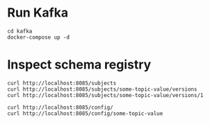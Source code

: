 # Run Kafka

    cd kafka
    docker-compose up -d

# Inspect schema registry

    curl http://localhost:8085/subjects
    curl http://localhost:8085/subjects/some-topic-value/versions
    curl http://localhost:8085/subjects/some-topic-value/versions/1

    curl http://localhost:8085/config/
    curl http://localhost:8085/config/some-topic-value
